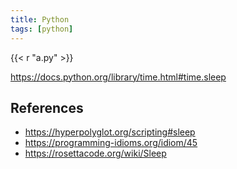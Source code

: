 ```yaml
---
title: Python
tags: [python]
---
```


{{< r "a.py" >}}

<https://docs.python.org/library/time.html#time.sleep>

## References

- <https://hyperpolyglot.org/scripting#sleep>
- <https://programming-idioms.org/idiom/45>
- <https://rosettacode.org/wiki/Sleep>
